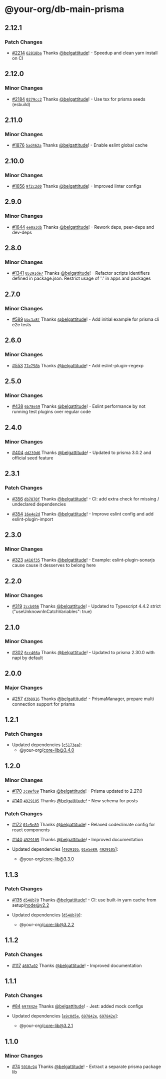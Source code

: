 # @your-org/db-main-prisma

## 2.12.1

### Patch Changes

- [#2214](https://github.com/belgattitude/nextjs-monorepo-example/pull/2214) [`62818ba`](https://github.com/belgattitude/nextjs-monorepo-example/commit/62818badff67ce032a209fe9217c319271833ddc) Thanks [@belgattitude](https://github.com/belgattitude)! - Speedup and clean yarn install on CI

## 2.12.0

### Minor Changes

- [#2184](https://github.com/belgattitude/nextjs-monorepo-example/pull/2184) [`0279cc2`](https://github.com/belgattitude/nextjs-monorepo-example/commit/0279cc2598c0ffbc83219dda893e303a38af6bfd) Thanks [@belgattitude](https://github.com/belgattitude)! - Use tsx for prisma seeds (esbuild)

## 2.11.0

### Minor Changes

- [#1876](https://github.com/belgattitude/nextjs-monorepo-example/pull/1876) [`5ad462a`](https://github.com/belgattitude/nextjs-monorepo-example/commit/5ad462a9a621564366c7a0ef0a77899fc855de85) Thanks [@belgattitude](https://github.com/belgattitude)! - Enable eslint global cache

## 2.10.0

### Minor Changes

- [#1656](https://github.com/belgattitude/nextjs-monorepo-example/pull/1656) [`9f2c2d0`](https://github.com/belgattitude/nextjs-monorepo-example/commit/9f2c2d049cfb87a3023a38b096f07f998862e3f6) Thanks [@belgattitude](https://github.com/belgattitude)! - Improved linter configs

## 2.9.0

### Minor Changes

- [#1644](https://github.com/belgattitude/nextjs-monorepo-example/pull/1644) [`ee0a3db`](https://github.com/belgattitude/nextjs-monorepo-example/commit/ee0a3dbd664c33d7149302ae3f776951dbd50492) Thanks [@belgattitude](https://github.com/belgattitude)! - Rework deps, peer-deps and dev-deps

## 2.8.0

### Minor Changes

- [#1341](https://github.com/belgattitude/nextjs-monorepo-example/pull/1341) [`05291de7`](https://github.com/belgattitude/nextjs-monorepo-example/commit/05291de7deeed720e8b7271d339050116b448177) Thanks [@belgattitude](https://github.com/belgattitude)! - Refactor scripts identifiers defined in package.json. Restrict usage of ':' in apps and packages

## 2.7.0

### Minor Changes

- [#589](https://github.com/belgattitude/nextjs-monorepo-example/pull/589) [`bbc1a8f`](https://github.com/belgattitude/nextjs-monorepo-example/commit/bbc1a8f07500d13ddf3e86f2cb4111f4f22ddb11) Thanks [@belgattitude](https://github.com/belgattitude)! - Add initial example for prisma cli e2e tests

## 2.6.0

### Minor Changes

- [#553](https://github.com/belgattitude/nextjs-monorepo-example/pull/553) [`77e758b`](https://github.com/belgattitude/nextjs-monorepo-example/commit/77e758bbed1bc4f13b99cdd0ed90fa11fde9518f) Thanks [@belgattitude](https://github.com/belgattitude)! - Add eslint-plugin-regexp

## 2.5.0

### Minor Changes

- [#438](https://github.com/belgattitude/nextjs-monorepo-example/pull/438) [`6b78e59`](https://github.com/belgattitude/nextjs-monorepo-example/commit/6b78e59e4933814e69c26c86743a5b003c92dc2a) Thanks [@belgattitude](https://github.com/belgattitude)! - Eslint performance by not running test plugins over regular code

## 2.4.0

### Minor Changes

- [#404](https://github.com/belgattitude/nextjs-monorepo-example/pull/404) [`dd239d6`](https://github.com/belgattitude/nextjs-monorepo-example/commit/dd239d63d99fdbf23150faf776f8c4be4dcf6e20) Thanks [@belgattitude](https://github.com/belgattitude)! - Updated to prisma 3.0.2 and official seed feature

## 2.3.1

### Patch Changes

- [#356](https://github.com/belgattitude/nextjs-monorepo-example/pull/356) [`db7870f`](https://github.com/belgattitude/nextjs-monorepo-example/commit/db7870fbef1ac0422e8d142ab6bcd7d593abd685) Thanks [@belgattitude](https://github.com/belgattitude)! - CI: add extra check for missing / undeclared dependencies

* [#354](https://github.com/belgattitude/nextjs-monorepo-example/pull/354) [`16e4e2d`](https://github.com/belgattitude/nextjs-monorepo-example/commit/16e4e2d7b6023a0cc9bf62120d7b5b8e223740b5) Thanks [@belgattitude](https://github.com/belgattitude)! - Improve eslint config and add eslint-plugin-import

## 2.3.0

### Minor Changes

- [#323](https://github.com/belgattitude/nextjs-monorepo-example/pull/323) [`a416f35`](https://github.com/belgattitude/nextjs-monorepo-example/commit/a416f3550dd0bb8412297295206f586630e586c0) Thanks [@belgattitude](https://github.com/belgattitude)! - Example: eslint-plugin-sonarjs cause cause it desserves to belong here

## 2.2.0

### Minor Changes

- [#319](https://github.com/belgattitude/nextjs-monorepo-example/pull/319) [`2ccb056`](https://github.com/belgattitude/nextjs-monorepo-example/commit/2ccb056660dfd84a75e1a8733e56cc8d9b3fd353) Thanks [@belgattitude](https://github.com/belgattitude)! - Updated to Typescript 4.4.2 strict ("useUnknownInCatchVariables": true)

## 2.1.0

### Minor Changes

- [#302](https://github.com/belgattitude/nextjs-monorepo-example/pull/302) [`6cc466a`](https://github.com/belgattitude/nextjs-monorepo-example/commit/6cc466a8d0caf4e2ec8931ce87696ee83af71d19) Thanks [@belgattitude](https://github.com/belgattitude)! - Updated to prisma 2.30.0 with napi by default

## 2.0.0

### Major Changes

- [#257](https://github.com/belgattitude/nextjs-monorepo-example/pull/257) [`d3b8916`](https://github.com/belgattitude/nextjs-monorepo-example/commit/d3b8916b9a9e208e746e85363f6a18dc164fee6c) Thanks [@belgattitude](https://github.com/belgattitude)! - PrismaManager, prepare multi connection support for prisma

## 1.2.1

### Patch Changes

- Updated dependencies [[`c5173ea`](https://github.com/belgattitude/nextjs-monorepo-example/commit/c5173ea4d9ae5f476c0434ad25a6ff7735350e06)]:
  - @your-org/core-lib@3.4.0

## 1.2.0

### Minor Changes

- [#170](https://github.com/belgattitude/nextjs-monorepo-example/pull/170) [`3c8ef69`](https://github.com/belgattitude/nextjs-monorepo-example/commit/3c8ef6900120557fae33ff565595f8fe2b9628a9) Thanks [@belgattitude](https://github.com/belgattitude)! - Prisma updated to 2.27.0

* [#140](https://github.com/belgattitude/nextjs-monorepo-example/pull/140) [`4929105`](https://github.com/belgattitude/nextjs-monorepo-example/commit/4929105635b9bfd460a5653ceb8cb05353bb9a8f) Thanks [@belgattitude](https://github.com/belgattitude)! - New schema for posts

### Patch Changes

- [#172](https://github.com/belgattitude/nextjs-monorepo-example/pull/172) [`01e5e89`](https://github.com/belgattitude/nextjs-monorepo-example/commit/01e5e89e028029c5ef415f2f825d022f96a97fd4) Thanks [@belgattitude](https://github.com/belgattitude)! - Relaxed codeclimate config for react components

* [#140](https://github.com/belgattitude/nextjs-monorepo-example/pull/140) [`4929105`](https://github.com/belgattitude/nextjs-monorepo-example/commit/4929105635b9bfd460a5653ceb8cb05353bb9a8f) Thanks [@belgattitude](https://github.com/belgattitude)! - Improved documentation

* Updated dependencies [[`4929105`](https://github.com/belgattitude/nextjs-monorepo-example/commit/4929105635b9bfd460a5653ceb8cb05353bb9a8f), [`01e5e89`](https://github.com/belgattitude/nextjs-monorepo-example/commit/01e5e89e028029c5ef415f2f825d022f96a97fd4), [`4929105`](https://github.com/belgattitude/nextjs-monorepo-example/commit/4929105635b9bfd460a5653ceb8cb05353bb9a8f)]:
  - @your-org/core-lib@3.3.0

## 1.1.3

### Patch Changes

- [#135](https://github.com/belgattitude/nextjs-monorepo-example/pull/135) [`d548b70`](https://github.com/belgattitude/nextjs-monorepo-example/commit/d548b70b53baaa67d6de4e8a7c6254b59db3ced3) Thanks [@belgattitude](https://github.com/belgattitude)! - CI: use built-in yarn cache from setup/node@v2.2

- Updated dependencies [[`d548b70`](https://github.com/belgattitude/nextjs-monorepo-example/commit/d548b70b53baaa67d6de4e8a7c6254b59db3ced3)]:
  - @your-org/core-lib@3.2.2

## 1.1.2

### Patch Changes

- [#117](https://github.com/belgattitude/nextjs-monorepo-example/pull/117) [`4607a02`](https://github.com/belgattitude/nextjs-monorepo-example/commit/4607a02d91e87134f306d25dfeabdba9c83b3837) Thanks [@belgattitude](https://github.com/belgattitude)! - Improved documentation

## 1.1.1

### Patch Changes

- [#84](https://github.com/belgattitude/nextjs-monorepo-example/pull/84) [`697842e`](https://github.com/belgattitude/nextjs-monorepo-example/commit/697842e913bd7164b21b51c9c9adb943b0904293) Thanks [@belgattitude](https://github.com/belgattitude)! - Jest: added mock configs

- Updated dependencies [[`a9c0d5e`](https://github.com/belgattitude/nextjs-monorepo-example/commit/a9c0d5e2651732ab23f1a335acddd23aef5a6b88), [`697842e`](https://github.com/belgattitude/nextjs-monorepo-example/commit/697842e913bd7164b21b51c9c9adb943b0904293), [`697842e`](https://github.com/belgattitude/nextjs-monorepo-example/commit/697842e913bd7164b21b51c9c9adb943b0904293)]:
  - @your-org/core-lib@3.2.1

## 1.1.0

### Minor Changes

- [#74](https://github.com/belgattitude/nextjs-monorepo-example/pull/74) [`5010c94`](https://github.com/belgattitude/nextjs-monorepo-example/commit/5010c944162165ab47923718a9ccaf1cafc419ee) Thanks [@belgattitude](https://github.com/belgattitude)! - Extract a separate prisma package lib
